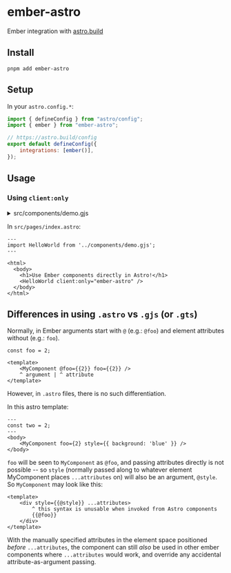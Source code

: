# ember-astro

Ember integration with [astro.build](https://astro.build/)

## Install

```
pnpm add ember-astro
```

## Setup

In your `astro.config.*`:

```js
import { defineConfig } from "astro/config";
import { ember } from "ember-astro";

// https://astro.build/config
export default defineConfig({
	integrations: [ember()],
});
```

## Usage

### Using `client:only`

<details><summary>src/components/demo.gjs</summary>

```gjs
import Component from "@glimmer/component";
import { tracked } from "@glimmer/tracking";
import { on } from "@ember/modifier";

export default class HelloWorld extends Component {
	@tracked count = 0;

	increment = () => (this.count += 1);

	<template>
		<p>You have clicked the button {{this.count}} times.</p>

		<button type="button" {{on "click" this.increment}}>Click</button>
	</template>
}
```

</details>

In `src/pages/index.astro`:

```astro
---
import HelloWorld from '../components/demo.gjs';
---

<html>
  <body>
    <h1>Use Ember components directly in Astro!</h1>
    <HelloWorld client:only="ember-astro" />
  </body>
</html>
```

## Differences in using `.astro` vs `.gjs` (or `.gts`)

Normally, in Ember arguments start with `@` (e.g.: `@foo`) and element attributes without (e.g.:
`foo`).

```gjs
const foo = 2;

<template>
	<MyComponent @foo={{2}} foo={{2}} />
	^ argument | ^ attribute
</template>
```

However, in `.astro` files, there is no such differentiation.

In this astro template:

```astro
---
const two = 2;
---
<body>
	<MyComponent foo={2} style={{ background: 'blue' }} />
</body>
```

`foo` will be seen to `MyComponent` as `@foo`, and passing attributes directly is not possible -- so
`style` (normally passed along to whatever element MyComponent places `...attributes` on) will also
be an argument, `@style`. So `MyComponent` may look like this:

```gjs
<template>
	<div style={{@style}} ...attributes>
		^ this syntax is unusable when invoked from Astro components
		{{@foo}}
	</div>
</template>
```

With the manually specified attributes in the element space positioned _before_ `...attributes`, the
component can still _also_ be used in other ember components where `...attributes` would work, and
override any accidental attribute-as-argument passing.
